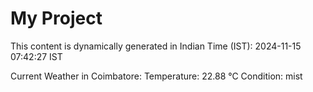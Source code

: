 # My Project

This content is dynamically generated in Indian Time (IST): 2024-11-15 07:42:27 IST


Current Weather in Coimbatore:
Temperature: 22.88 °C
Condition: mist
